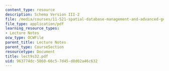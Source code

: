 ```yaml
---
content_type: resource
description: Schema Version III-2
file: /media/courses/11-521-spatial-database-management-and-advanced-geographic-information-systems-spring-2003/963774dc586066c57d45d8d02a46c632_lect9s32.pdf
file_type: application/pdf
learning_resource_types:
- Lecture Notes
ocw_type: OCWFile
parent_title: Lecture Notes
parent_type: CourseSection
resourcetype: Document
title: lect9s32.pdf
uid: 963774dc-5860-66c5-7d45-d8d02a46c632
---
```

